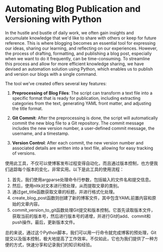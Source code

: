 # Automating Blog Publication and Versioning with Python 

In the hustle and bustle of daily work, we often gain insights and accumulate knowledge that we'd like to share with others or keep for future reference. This is where blogging becomes an essential tool for expressing our ideas, sharing our learning, and reflecting on our experiences. However, the process of drafting, formatting, and publishing a blog post, especially when we want to do it frequently, can be time-consuming. To streamline this process and allow for more efficient knowledge sharing, we have devised an automation solution using Python, which enables us to publish and version our blogs with a single command.

The tool we've created offers several key features:

1. **Preprocessing of Blog Files**: The script can transform a text file into a specific format that is ready for publication, including extracting categories from the text, generating YAML front matter, and adjusting the title format.

2. **Git Commit**: After the preprocessing is done, the script will automatically commit the new blog file to a Git repository. The commit message includes the new version number, a user-defined commit message, the username, and a timestamp.

3. **Version Control**: After each commit, the new version number and associated details are written into a text file, allowing for easy tracking of versions.

使用此工具，不仅可以使博客发布过程变得自动化，而且通过版本控制，也方便我们追踪每个版本的变化，非常实用。以下是此工具的使用流程：

1. 首先，我们使用argparse处理命令行参数，包括输入的文件名和提交信息。
2. 然后，使用nltk对文本进行预处理，从而提取文章的类别。
3. 通过get_title函数获取文章的标题，并进行格式化处理。
4. create_blog_post函数则创建了新的博客文件，其中包含YAML前置内容和原始的文章内容。
5. commit_version_to_git函数处理Git提交和版本控制。它首先读取版本文件，获取当前的版本号，然后进行版本号的递增，并进行Git的add、commit和push操作。最后，更新版本文件。

总的来说，通过这个Python脚本，我们可以用一行命令就完成博客的预处理，Git提交以及版本控制，极大地提高了工作效率。不仅如此，它也为我们提供了一种方便的方式，快速分享和记录我们的知识和经验。